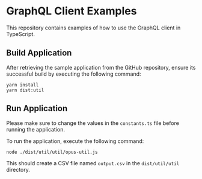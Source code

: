 GraphQL Client Examples
=======================
This repository contains examples of how to use the GraphQL client in TypeScript.

## Build Application
After retrieving the sample application from the GitHub repository, ensure its successful build by executing the
following command:

```
yarn install
yarn dist:util
```

## Run Application
Please make sure to change the values in the `constants.ts` file before running the application.

To run the application, execute the following command:

```
node ./dist/util/util/opus-util.js
```

This should create a CSV file named `output.csv` in the `dist/util/util` directory.